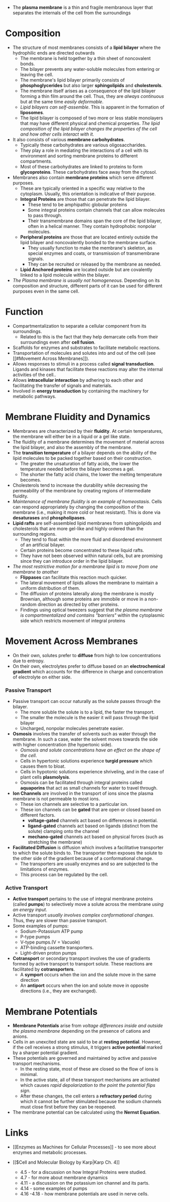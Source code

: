 * The **plasma membrane** is a thin and fragile membranous layer that separates the internals of the cell from the surroundings
# Composition
* The structure of most membranes consists of a **lipid bilayer** where the hydrophilic ends are directed outwards
	* The membrane is held together by a thin sheet of noncovalent bonds.
	* The bilayer prevents any water-soluble molecules from entering or leaving the cell.
	* The membrane's lipid bilayer primarily consists of **phosphoglycerides** but also larger **sphingolipids** and **cholesterols**.  
	* The membrane itself arises as a consequence of the lipid bilayer forming a thin film around the cell. Thus, they are *always continuous* but at the same time *easily deformable*.
	* *Lipid bilayers can self-assemble*. This is apparent in the formation of **liposomes**. 
	* The lipid bilayer is composed of two more or less stable monolayers that may have different physical and chemical properties. *The lipid composition of the lipid bilayer changes the properties of the cell and how other cells interact with it.*
* It also consists of various **membrane carbohydrates**. 
	* Typically these carbohydrates are various oligosaccharides. 
	* They play a role in mediating the interactions of a cell with its environment and sorting membrane proteins to different compartments.
	* Most of these carbohydrates are linked to proteins to form **glycoproteins**. These carbohydrates face away from the cytosol.
* Membranes also contain **membrane proteins** which serve different purposes. 
	* These are typically oriented in a specific way relative to the cytoplasm. Usually, this orientation is indicative of their purpose.
	* **Integral Proteins** are those that can penetrate the lipid bilayer. 
		* These tend to be amphipathic globular proteins 
		* Some integral proteins contain channels that can allow molecules to pass through.
		* Their transmembrane domains span the core of the lipid bilayer, often in a helical manner. They contain hydrophobic nonpolar molecules.
	* **Peripheral proteins** are those that are located entirely outside the lipid bilayer and noncovalently bonded to the membrane surface.
		* They usually function to make the membrane's skeleton, as special enzymes and coats, or transmission of transmembrane signals.
		* They can be recruited or released by the membrane as needed.
	* **Lipid Anchored proteins** are located outside but are covalently linked to a lipid molecule within the bilayer.
* *The Plasma membrane is usually not homogeneous*. Depending on its composition and structure, different parts of it can be used for different purposes even in the same cell. 
# Function
* Compartmentalization to separate a cellular component from its surroundings. 
	* Related to this is the fact that they help demarcate cells from their surroundings even after **cell fusion**.
* Scaffolds for enzymes and substrates to facilitate metabolic reactions.
* Transportation of molecules and solutes into and out of the cell (see [[#Movement Across Membranes]]). 
* Allows responses to stimuli in a process called **signal transduction**.  Ligands and kinases that facilitate these reactions may alter the internal activities of the cell.. 
* Allows **intracellular interaction** by adhering to each other and facilitating the transfer of signals and materials.
* Involved in **energy transduction** by containing the machinery for metabolic pathways. 
# Membrane Fluidity and Dynamics
* Membranes are characterized by their **fluidity**. At certain temperatures, the membrane will either be in a liquid or a gel like state.
* The fluidity of a membrane determines the movement of material across the lipid bilayer, and also the assembly of the membrane. 
* The **transition temperature** of a bilayer depends on the ability of the lipid molecules to be packed together based on their construction.  
	* The greater the unsaturation of fatty acids, the lower the temperature needed before the bilayer becomes a gel.
	* The shorter the fatty acid chains, the lower the melting temperature becomes.
* Cholesterols tend to increase the durability while decreasing the permeability of the membrane by creating regions of intermediate fluidity.
* *Maintenance of membrane fluidity is an example of homeostasis*. Cells can respond appropriately by changing the composition of the membrane (i.e., making it more cold or heat resistant). This is done via **desaturases** and **phospholipases**.
* **Lipid rafts** are self-assembled lipid membranes from sphingolipids and cholesterols that are more gel-like and highly ordered than the surrounding regions. 
	* They tend to float within the more fluid and disordered environment of an artificial bilayer.
	* Certain proteins become concentrated to these liquid rafts.
	* They have not been observed within natural cells, but are promising since they can introduce order in the lipid bilayer.
* *The most restrictive motion for a membrane lipid is to move from one membrane to another*
	* **Flippases** can facilitate this reaction much quicker.
	* The lateral movement of lipids allows the membrane to maintain a uniform distribution of them. 
	* The diffusion of proteins laterally along the membrane is mostly Brownian, although some proteins are immobile or move in a non-random direction as directed by other proteins.
	* Findings using optical tweezers suggest that *the plasma membrane is compartmentalized and contains "barriers"* within the cytoplasmic side which restricts movement of integral proteins
# Movement Across Membranes
* On their own, solutes prefer to **diffuse** from high to low concentrations due to entropy. 
* On their own, electrolytes prefer to diffuse based on an **electrochemical gradient** which accounts for the difference in charge and concentration of electrolyte on either side. 
### Passive Transport
* Passive transport can occur naturally as the solute passes through the bilayer.
	* The more soluble the solute is to a lipid, the faster the transport.
	* The smaller the molecule is the easier it will pass through the lipid bilayer
	* Uncharged, nonpolar molecules penetrate easier.
* **Osmosis** involves the transfer of solvents such as water through the membrane. In such a case, water the solvent moves towards the side with higher concentration (the hypertonic side).
	* *Osmosis and solute concentrations have an effect on the shape of the cell*. 
	* Cells in hypertonic solutions experience **turgid pressure** which causes them to bloat. 
	* Cells in hypotonic solutions experience shriveling, and in the case of plant cells **plasmolysis**.
	* Osmosis can be facilitated through integral proteins called **aquaporins** that act as small channels for water to travel through.
* **Ion Channels** are involved in the transport of ions since the plasma membrane is not permeable to most ions.
	* These ion channels are selective to a particular ion.
	* These ion channels can be **gated** that are open or closed based on different factors.
		* **voltage-gated** channels act based on differences in potential.
		* **ligand-gated** channels act based on ligands (distinct from the solute) clamping onto the channel
		* **mechano-gated** channels act based on physical forces (such as stretching the membrane)
* **Facilitated Diffusion** is diffusion which involves a facilitative transporter to which the solute binds to. The transporter then exposes the solute to the other side of the gradient because of a conformational change.
	* The transporters are usually enzymes and so are subjected to the limitations of enzymes.
	* This process can be regulated by the cell.
### Active Transport
* **Active transport** pertains to the use of integral membrane proteins (called **pumps**) to selectively move a solute across the membrane *using an energy input*.
* Active transport *usually involves complex conformational changes*. Thus, they are slower than passive transport.
* Some examples of pumps:
	* Sodium-Potassium ATP pump
	* P-type pumps 
	* V-type pumps.(V = Vacuole)
	* ATP-binding cassette transporters. 
	* Light-driven proton pumps
* **Cotransport** or secondary transport involves the use of gradients formed by active transport to transport solute. These reactions are facilitated by **cotransporters**.
	* A **symport** occurs when the ion and the solute move in the same direction 
	* An **antiport** occurs when the ion and solute move in opposite directions (i.e., they are exchanged).
# Membrane Potentials
* **Membrane Potentials** arise from *voltage differences inside and outside the plasma membrane* depending on the presence of cations and anions.
* Cells in an unexcited state are said to be at **resting potential**. However, if the cell receives a strong stimulus, it triggers **active potential** marked by a sharper potential gradient.
* These potentials are governed and maintained by active and passive transport mechanisms. 
	* In the resting state, most of these are closed so the flow of ions is minimal.
	* In the active state, all of these transport mechanisms are activated which causes *rapid depolarization to the point the potential flips sign*.
	* After these changes, the cell enters a **refractory period** during which it cannot be further stimulated because the sodium channels must close first before they can be reopened.
* The membrane potential can be calculated using the **Nernst Equation**. 
# Links
* [[Enzymes as Machines for Cellular Processes]] - to see more about enzymes and metabolic processes.

* [[$Cell and Molecular Biology by Karp|Karp Ch. 4]]
	* 4.5  - for a discussion on how Integral Proteins were studied.
	* 4.7 - for more about membrane dynamics
	* 4.11 - a discussion on the potassium ion channel and its parts.
	* 4.14 -  some examples of pumps
	* 4.16  -4.18 - how membrane potentials are used in nerve cells.